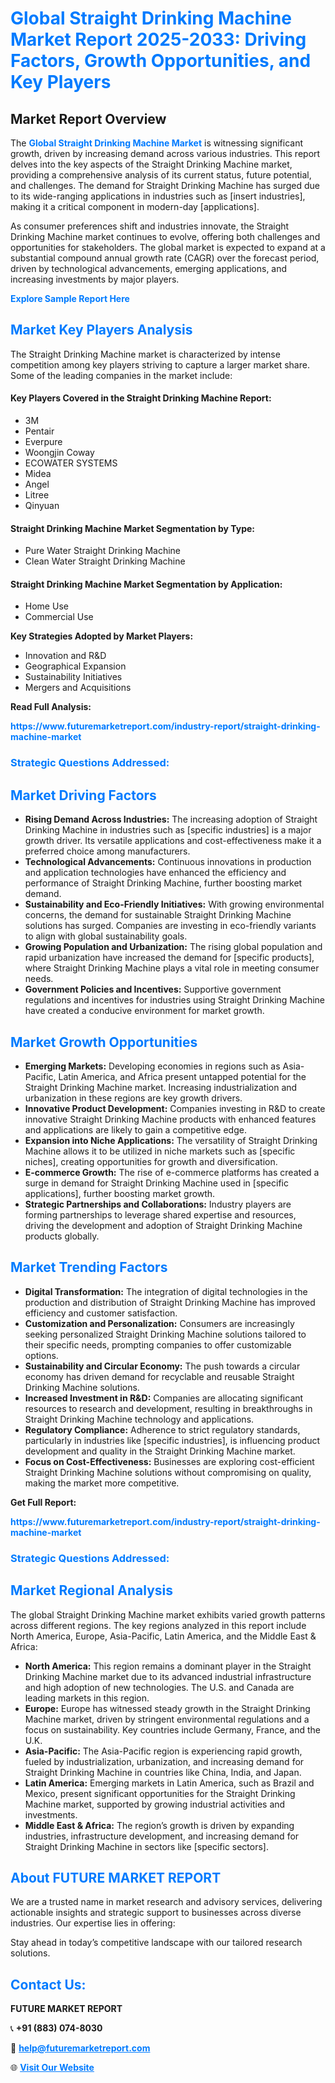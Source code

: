<h1 style="color: #007BFF;">Global Straight Drinking Machine Market Report 2025-2033: Driving Factors, Growth Opportunities, and Key Players</h1>

<section id="overview">
<h2>Market Report Overview</h2>
<p>The <a href="https://www.futuremarketreport.com/industry-report/straight-drinking-machine-market" style="color: #007BFF; text-decoration: none;"><strong>Global Straight Drinking Machine Market</strong></a> is witnessing significant growth, driven by increasing demand across various industries. This report delves into the key aspects of the Straight Drinking Machine market, providing a comprehensive analysis of its current status, future potential, and challenges. The demand for Straight Drinking Machine has surged due to its wide-ranging applications in industries such as [insert industries], making it a critical component in modern-day [applications].</p>
<p>As consumer preferences shift and industries innovate, the Straight Drinking Machine market continues to evolve, offering both challenges and opportunities for stakeholders. The global market is expected to expand at a substantial compound annual growth rate (CAGR) over the forecast period, driven by technological advancements, emerging applications, and increasing investments by major players.</p>
</section>

<section id="overview">
<p><a href="https://www.futuremarketreport.com/request-sample/reportId=88241" style="color: #007BFF; text-decoration: none;"><strong>Explore Sample Report Here</strong></a></p>
</section>

<section id="key-players">
<h2 style="color: #007BFF;">Market Key Players Analysis</h2>
<p>The Straight Drinking Machine market is characterized by intense competition among key players striving to capture a larger market share. Some of the leading companies in the market include:</p>
<h4>Key Players Covered in the Straight Drinking Machine Report:</h4>
<ul><li>3M</li><li>Pentair</li><li>Everpure</li><li>Woongjin Coway</li><li>ECOWATER SYSTEMS</li><li>Midea</li><li>Angel</li><li>Litree</li><li>Qinyuan</li></ul>
<h4>Straight Drinking Machine Market Segmentation by Type:</h4>
<ul><li>Pure Water Straight Drinking Machine</li><li>Clean Water Straight Drinking Machine</li></ul>

<h4>Straight Drinking Machine Market Segmentation by Application:</h4>
<ul><li>Home Use</li><li>Commercial Use</li></ul>
<p><strong>Key Strategies Adopted by Market Players:</strong></p>
<ul>
<li>Innovation and R&D</li>
<li>Geographical Expansion</li>
<li>Sustainability Initiatives</li>
<li>Mergers and Acquisitions</li>
</ul>
</section>

<section>
<p><strong>Read Full Analysis: </strong></p><a href="https://www.futuremarketreport.com/industry-report/straight-drinking-machine-market" style="color: #007BFF; text-decoration: none;"><strong>https://www.futuremarketreport.com/industry-report/straight-drinking-machine-market</strong></a>
<h3 style="color: #007BFF;">Strategic Questions Addressed:</h3>
</section>

<section id="driving-factors">
<h2 style="color: #007BFF;">Market Driving Factors</h2>
<ul>
<li><strong>Rising Demand Across Industries:</strong> The increasing adoption of Straight Drinking Machine in industries such as [specific industries] is a major growth driver. Its versatile applications and cost-effectiveness make it a preferred choice among manufacturers.</li>
<li><strong>Technological Advancements:</strong> Continuous innovations in production and application technologies have enhanced the efficiency and performance of Straight Drinking Machine, further boosting market demand.</li>
<li><strong>Sustainability and Eco-Friendly Initiatives:</strong> With growing environmental concerns, the demand for sustainable Straight Drinking Machine solutions has surged. Companies are investing in eco-friendly variants to align with global sustainability goals.</li>
<li><strong>Growing Population and Urbanization:</strong> The rising global population and rapid urbanization have increased the demand for [specific products], where Straight Drinking Machine plays a vital role in meeting consumer needs.</li>
<li><strong>Government Policies and Incentives:</strong> Supportive government regulations and incentives for industries using Straight Drinking Machine have created a conducive environment for market growth.</li>
</ul>
</section>

<section id="growth-opportunities">
<h2 style="color: #007BFF;">Market Growth Opportunities</h2>
<ul>
<li><strong>Emerging Markets:</strong> Developing economies in regions such as Asia-Pacific, Latin America, and Africa present untapped potential for the Straight Drinking Machine market. Increasing industrialization and urbanization in these regions are key growth drivers.</li>
<li><strong>Innovative Product Development:</strong> Companies investing in R&D to create innovative Straight Drinking Machine products with enhanced features and applications are likely to gain a competitive edge.</li>
<li><strong>Expansion into Niche Applications:</strong> The versatility of Straight Drinking Machine allows it to be utilized in niche markets such as [specific niches], creating opportunities for growth and diversification.</li>
<li><strong>E-commerce Growth:</strong> The rise of e-commerce platforms has created a surge in demand for Straight Drinking Machine used in [specific applications], further boosting market growth.</li>
<li><strong>Strategic Partnerships and Collaborations:</strong> Industry players are forming partnerships to leverage shared expertise and resources, driving the development and adoption of Straight Drinking Machine products globally.</li>
</ul>
</section>

<section id="trending-factors">
<h2 style="color: #007BFF;">Market Trending Factors</h2>
<ul>
<li><strong>Digital Transformation:</strong> The integration of digital technologies in the production and distribution of Straight Drinking Machine has improved efficiency and customer satisfaction.</li>
<li><strong>Customization and Personalization:</strong> Consumers are increasingly seeking personalized Straight Drinking Machine solutions tailored to their specific needs, prompting companies to offer customizable options.</li>
<li><strong>Sustainability and Circular Economy:</strong> The push towards a circular economy has driven demand for recyclable and reusable Straight Drinking Machine solutions.</li>
<li><strong>Increased Investment in R&D:</strong> Companies are allocating significant resources to research and development, resulting in breakthroughs in Straight Drinking Machine technology and applications.</li>
<li><strong>Regulatory Compliance:</strong> Adherence to strict regulatory standards, particularly in industries like [specific industries], is influencing product development and quality in the Straight Drinking Machine market.</li>
<li><strong>Focus on Cost-Effectiveness:</strong> Businesses are exploring cost-efficient Straight Drinking Machine solutions without compromising on quality, making the market more competitive.</li>
</ul>
</section>

<section>
<p><strong>Get Full Report: </strong></p><a href="https://www.futuremarketreport.com/industry-report/straight-drinking-machine-market" style="color: #007BFF; text-decoration: none;"><strong>https://www.futuremarketreport.com/industry-report/straight-drinking-machine-market</strong></a>
<h3 style="color: #007BFF;">Strategic Questions Addressed:</h3>
</section>


<section id="regional-analysis">
<h2 style="color: #007BFF;">Market Regional Analysis</h2>
<p>The global Straight Drinking Machine market exhibits varied growth patterns across different regions. The key regions analyzed in this report include North America, Europe, Asia-Pacific, Latin America, and the Middle East & Africa:</p>
<ul>
<li><strong>North America:</strong> This region remains a dominant player in the Straight Drinking Machine market due to its advanced industrial infrastructure and high adoption of new technologies. The U.S. and Canada are leading markets in this region.</li>
<li><strong>Europe:</strong> Europe has witnessed steady growth in the Straight Drinking Machine market, driven by stringent environmental regulations and a focus on sustainability. Key countries include Germany, France, and the U.K.</li>
<li><strong>Asia-Pacific:</strong> The Asia-Pacific region is experiencing rapid growth, fueled by industrialization, urbanization, and increasing demand for Straight Drinking Machine in countries like China, India, and Japan.</li>
<li><strong>Latin America:</strong> Emerging markets in Latin America, such as Brazil and Mexico, present significant opportunities for the Straight Drinking Machine market, supported by growing industrial activities and investments.</li>
<li><strong>Middle East & Africa:</strong> The region’s growth is driven by expanding industries, infrastructure development, and increasing demand for Straight Drinking Machine in sectors like [specific sectors].</li>
</ul>
</section>

<footer>
<h2 style="color: #007BFF;">About FUTURE MARKET REPORT</h2>
<p>We are a trusted name in market research and advisory services, delivering actionable insights and strategic support to businesses across diverse industries. Our expertise lies in offering:</p>

<p>Stay ahead in today’s competitive landscape with our tailored research solutions.</p>

<h2 style="color: #007BFF;">Contact Us:</h2>
<p><strong>FUTURE MARKET REPORT</strong></p>
<p>📞 <strong>+91 (883) 074-8030</strong></p>
<p>📧 <strong><a href="mailto:help@futuremarketreport.com" style="color: #007BFF;">help@futuremarketreport.com</a></strong></p>
<p>🌐 <strong><a href="https://www.futuremarketreport.com/" style="color: #007BFF;">Visit Our Website</a></strong></p>
</footer>